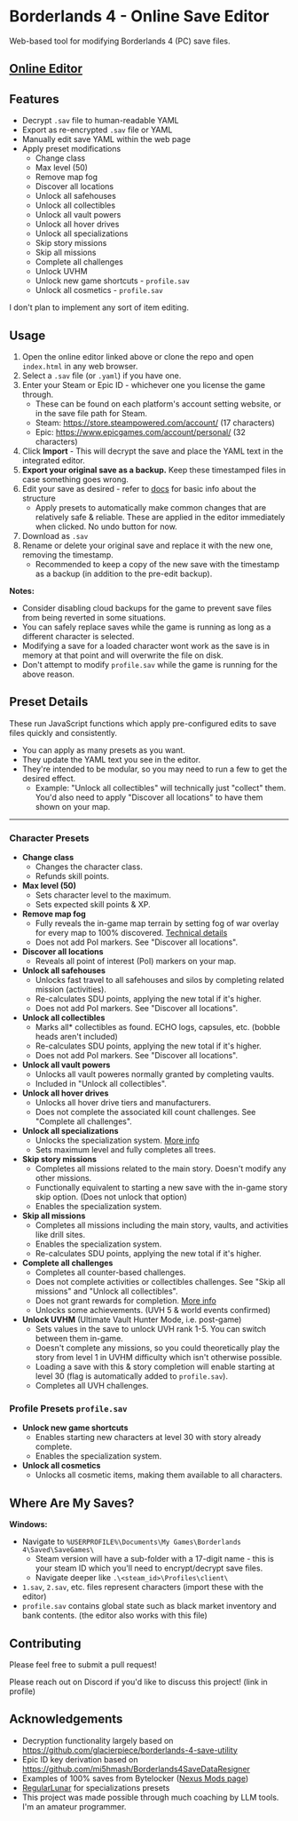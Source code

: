 # Borderlands 4 - Online Save Editor
Web-based tool for modifying Borderlands 4 (PC) save files.

## [Online Editor](https://iyre.github.io/bl4-save-tools/)

## Features
- Decrypt `.sav` file to human-readable YAML
- Export as re-encrypted `.sav` file or YAML
- Manually edit save YAML within the web page
- Apply preset modifications
  - Change class
  - Max level (50)
  - Remove map fog
  - Discover all locations
  - Unlock all safehouses
  - Unlock all collectibles
  - Unlock all vault powers
  - Unlock all hover drives
  - Unlock all specializations
  - Skip story missions
  - Skip all missions
  - Complete all challenges
  - Unlock UVHM
  - Unlock new game shortcuts - `profile.sav`
  - Unlock all cosmetics - `profile.sav`

I don't plan to implement any sort of item editing.

## Usage
1. Open the online editor linked above or clone the repo and open `index.html` in any web browser.
2. Select a `.sav` file (or `.yaml`) if you have one.
3. Enter your Steam or Epic ID - whichever one you license the game through.
   - These can be found on each platform's account setting website, or in the save file path for Steam.
   - Steam: https://store.steampowered.com/account/ (17 characters)
   - Epic: https://www.epicgames.com/account/personal/ (32 characters)
4. Click **Import** - This will decrypt the save and place the YAML text in the integrated editor.
5. **Export your original save as a backup.** Keep these timestamped files in case something goes wrong.
6. Edit your save as desired - refer to [docs](docs/README.md) for basic info about the structure
   - Apply presets to automatically make common changes that are relatively safe & reliable. These are applied in the editor immediately when clicked. No undo button for now.
7. Download as `.sav`
8. Rename or delete your original save and replace it with the new one, removing the timestamp.
   - Recommended to keep a copy of the new save with the timestamp as a backup (in addition to the pre-edit backup).

**Notes:**
- Consider disabling cloud backups for the game to prevent save files from being reverted in some situations.
- You can safely replace saves while the game is running as long as a different character is selected.
- Modifying a save for a loaded character wont work as the save is in memory at that point and will overwrite the file on disk.
- Don't attempt to modify `profile.sav` while the game is running for the above reason.

## Preset Details
These run JavaScript functions which apply pre-configured edits to save files quickly and consistently.

- You can apply as many presets as you want.
- They update the YAML text you see in the editor.
- They're intended to be modular, so you may need to run a few to get the desired effect.
  - Example: "Unlock all collectibles" will technically just "collect" them. You'd also need to apply "Discover all locations" to have them shown on your map. 

---
### Character Presets
- **Change class**
  - Changes the character class.
  - Refunds skill points.
- **Max level (50)**
  - Sets character level to the maximum.
  - Sets expected skill points & XP.
- **Remove map fog**
  - Fully reveals the in-game map terrain by setting fog of war overlay for every map to 100% discovered. [Technical details](docs/exploration.md)
  - Does not add PoI markers. See "Discover all locations".
- **Discover all locations**
  - Reveals all point of interest (PoI) markers on your map.
- **Unlock all safehouses**
  - Unlocks fast travel to all safehouses and silos by completing related mission (activities).
  - Re-calculates SDU points, applying the new total if it's higher.
  - Does not add PoI markers. See "Discover all locations".
- **Unlock all collectibles**
  - Marks all* collectibles as found. ECHO logs, capsules, etc. (bobble heads aren't included)
  - Re-calculates SDU points, applying the new total if it's higher.
  - Does not add PoI markers. See "Discover all locations".
- **Unlock all vault powers**
  - Unlocks all vault poweres normally granted by completing vaults.
  - Included in "Unlock all collectibles".
- **Unlock all hover drives**
  - Unlocks all hover drive tiers and manufacturers.
  - Does not complete the associated kill count challenges. See "Complete all challenges".
- **Unlock all specializations**
  - Unlocks the specialization system. [More info](docs/unlockables.md)
  - Sets maximum level and fully completes all trees.
- **Skip story missions**
  - Completes all missions related to the main story. Doesn't modify any other missions.
  - Functionally equivalent to starting a new save with the in-game story skip option. (Does not unlock that option)
  - Enables the specialization system.
- **Skip all missions**
  - Completes all missions including the main story, vaults, and activities like drill sites.
  - Enables the specialization system.
  - Re-calculates SDU points, applying the new total if it's higher.
- **Complete all challenges**
  - Completes all counter-based challenges.
  - Does not complete activities or collectibles challenges. See "Skip all missions" and "Unlock all collectibles".
  - Does not grant rewards for completion. [More info](docs/challenges.md)
  - Unlocks some achievements. (UVH 5 & world events confirmed)
- **Unlock UVHM** (Ultimate Vault Hunter Mode, i.e. post-game)
  - Sets values in the save to unlock UVH rank 1-5. You can switch between them in-game.
  - Doesn't complete any missions, so you could theoretically play the story from level 1 in UVHM difficulty which isn't otherwise possible.
  - Loading a save with this & story completion will enable starting at level 30 (flag is automatically added to `profile.sav`).
  - Completes all UVH challenges.

### Profile Presets `profile.sav`
- **Unlock new game shortcuts**
  - Enables starting new characters at level 30 with story already complete.
  - Enables the specialization system.
- **Unlock all cosmetics**
  - Unlocks all cosmetic items, making them available to all characters.

## Where Are My Saves?
**Windows:**
- Navigate to `%USERPROFILE%\Documents\My Games\Borderlands 4\Saved\SaveGames\`
  - Steam version will have a sub-folder with a 17-digit name - this is your steam ID which you'll need to encrypt/decrypt save files.
  - Navigate deeper like `.\<steam_id>\Profiles\client\`
- `1.sav`, `2.sav`, etc. files represent characters (import these with the editor)
- `profile.sav` contains global state such as black market inventory and bank contents. (the editor also works with this file)

## Contributing
Please feel free to submit a pull request!

Please reach out on Discord if you'd like to discuss this project! (link in profile)

## Acknowledgements
- Decryption functionality largely based on https://github.com/glacierpiece/borderlands-4-save-utility
- Epic ID key derivation based on https://github.com/mi5hmash/Borderlands4SaveDataResigner
- Examples of 100% saves from Bytelocker ([Nexus Mods page](https://www.nexusmods.com/borderlands4/mods/84))
- [RegularLunar](https://github.com/RegularLunar) for specializations presets
- This project was made possible through much coaching by LLM tools. I'm an amateur programmer.
